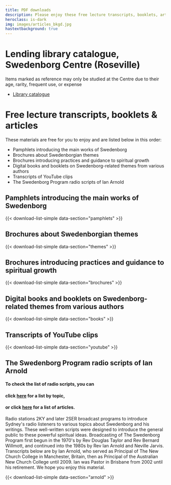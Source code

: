 ```yaml
---
title: PDF downloads
description: Please enjoy these free lecture transcripts, booklets, articles
heroclass: is-dark
img: images/articles_bkgd.jpg
hastextbackground: true
---
```


# Lending library catalogue, Swedenborg Centre (Roseville)

Items marked as reference may only be studied at the Centre due to their age, rarity, frequent use, or expense
- [Library catalogue](https://static.swedenborg.com.au/pdf/books/swedenborgcentrelibrarycatalogue.pdf)

# Free lecture transcripts, booklets & articles

These materials are free for you to enjoy and are listed below in this order:
- Pamphlets introducing the main works of Swedenborg
- Brochures about Swedenborgian themes
- Brochures introducing practices and guidance to spiritual growth
- Digital books and booklets on Swedenborg-related themes from various authors
- Transcripts of YouTube clips
- The Swedenborg Program radio scripts of Ian Arnold

## Pamphlets introducing the main works of Swedenborg

{{< download-list-simple data-section="pamphlets" >}}

## Brochures about Swedenborgian themes

{{< download-list-simple data-section="themes" >}}

## Brochures introducing practices and guidance to spiritual growth

{{< download-list-simple data-section="brochures" >}}

## Digital books and booklets on Swedenborg-related themes from various authors

{{< download-list-simple data-section="books" >}}

## Transcripts of YouTube clips

{{< download-list-simple data-section="youtube" >}}

## The Swedenborg Program radio scripts of Ian Arnold

#### To check the list of radio scripts, you can
#### click [here](https://static.swedenborg.com.au/pdf/transcripts/000TopicIndex.pdf) for a list by topic,
#### or click [here](https://static.swedenborg.com.au/pdf/transcripts/000Index.pdf) for a list of articles.

Radio stations 2KY and later 2SER broadcast programs to introduce Sydney's radio listeners to various topics about Swedenborg and his writings. These well-written scripts were designed to introduce the general public to these powerful spiritual ideas. Broadcasting of The Swedenborg Program first begun in the 1970's by Rev Douglas Taylor and Rev Bernard Willmott, and continued into the 1980s by Rev Ian Arnold and Neville Jarvis. Transcripts below are by Ian Arnold, who served as Principal of The New Church College in Manchester, Britain, then as Principal of the Australian New Church College until 2009. Ian was Pastor in Brisbane from 2002 until his retirement. We hope you enjoy this material.

{{< download-list-simple data-section="arnold" >}}

